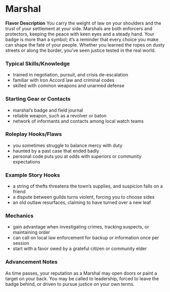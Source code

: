 # Marshal

**Flavor Description**
You carry the weight of law on your shoulders and the trust of your settlement at your side. Marshals are both enforcers and protectors, keeping the peace with keen eyes and a steady hand. Your badge is more than a symbol; it’s a reminder that every choice you make can shape the fate of your people. Whether you learned the ropes on dusty streets or along the border, you’ve seen justice tested in the real world.

### Typical Skills/Knowledge
- trained in negotiation, pursuit, and crisis de-escalation
- familiar with Iron Accord law and criminal codes
- skilled with common weapons and unarmed defense

### Starting Gear or Contacts
- marshal’s badge and field journal
- reliable weapon, such as a revolver or baton
- network of informants and contacts among local watch teams

### Roleplay Hooks/Flaws
- you sometimes struggle to balance mercy with duty
- haunted by a past case that ended badly
- personal code puts you at odds with superiors or community expectations

### Example Story Hooks
- a string of thefts threatens the town’s supplies, and suspicion falls on a friend
- a dispute between guilds turns violent, forcing you to choose sides
- an old outlaw resurfaces, claiming to have turned over a new leaf

### Mechanics
- gain advantage when investigating crimes, tracking suspects, or maintaining order
- can call on local law enforcement for backup or information once per session
- start with a favor owed by a grateful citizen or community elder

### Advancement Notes
As time passes, your reputation as a Marshal may open doors or paint a target on your back. You may be called to leadership, forced to leave the badge behind, or driven to pursue justice on your own terms.
